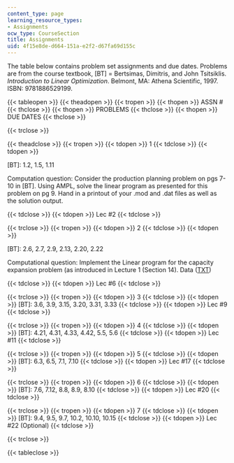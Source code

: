 ```yaml
---
content_type: page
learning_resource_types:
- Assignments
ocw_type: CourseSection
title: Assignments
uid: 4f15e8de-d664-151a-e2f2-d67fa69d155c
---
```


The table below contains problem set assignments and due dates. Problems are from the course textbook, \[BT\] = Bertsimas, Dimitris, and John Tsitsiklis. _Introduction to Linear Optimization_. Belmont, MA: Athena Scientific, 1997. ISBN: 9781886529199.

{{< tableopen >}}
{{< theadopen >}}
{{< tropen >}}
{{< thopen >}}
ASSN #
{{< thclose >}}
{{< thopen >}}
PROBLEMS
{{< thclose >}}
{{< thopen >}}
DUE DATES
{{< thclose >}}

{{< trclose >}}

{{< theadclose >}}
{{< tropen >}}
{{< tdopen >}}
1
{{< tdclose >}}
{{< tdopen >}}


\[BT\]: 1.2, 1.5, 1.11

Computation question: Consider the production planning problem on pgs 7-10 in \[BT\]. Using AMPL, solve the linear program as presented for this problem on pg 9. Hand in a printout of your .mod and .dat files as well as the solution output.


{{< tdclose >}}
{{< tdopen >}}
Lec #2
{{< tdclose >}}

{{< trclose >}}
{{< tropen >}}
{{< tdopen >}}
2
{{< tdclose >}}
{{< tdopen >}}


\[BT\]: 2.6, 2.7, 2.9, 2.13, 2.20, 2.22

Computational question: Implement the Linear program for the capacity expansion problem (as introduced in Lecture 1 (Section 14). Data ([TXT](/courses/electrical-engineering-and-computer-science/6-251j-introduction-to-mathematical-programming-fall-2009/assignments/data.txt))


{{< tdclose >}}
{{< tdopen >}}
Lec #6
{{< tdclose >}}

{{< trclose >}}
{{< tropen >}}
{{< tdopen >}}
3
{{< tdclose >}}
{{< tdopen >}}
\[BT\]: 3.6, 3.9, 3.15, 3.20, 3.31, 3.33
{{< tdclose >}}
{{< tdopen >}}
Lec #9
{{< tdclose >}}

{{< trclose >}}
{{< tropen >}}
{{< tdopen >}}
4
{{< tdclose >}}
{{< tdopen >}}
\[BT\]: 4.21, 4.31, 4.33, 4.42, 5.5, 5.6
{{< tdclose >}}
{{< tdopen >}}
Lec #11
{{< tdclose >}}

{{< trclose >}}
{{< tropen >}}
{{< tdopen >}}
5
{{< tdclose >}}
{{< tdopen >}}
\[BT\]: 6.3, 6.5, 7.1, 7.10
{{< tdclose >}}
{{< tdopen >}}
Lec #17
{{< tdclose >}}

{{< trclose >}}
{{< tropen >}}
{{< tdopen >}}
6
{{< tdclose >}}
{{< tdopen >}}
\[BT\]: 7.6, 7.12, 8.8, 8.9, 8.10
{{< tdclose >}}
{{< tdopen >}}
Lec #20
{{< tdclose >}}

{{< trclose >}}
{{< tropen >}}
{{< tdopen >}}
7
{{< tdclose >}}
{{< tdopen >}}
\[BT\]: 9.4, 9.5, 9.7, 10.2, 10.10, 10.15
{{< tdclose >}}
{{< tdopen >}}
Lec #22 (Optional)
{{< tdclose >}}

{{< trclose >}}

{{< tableclose >}}